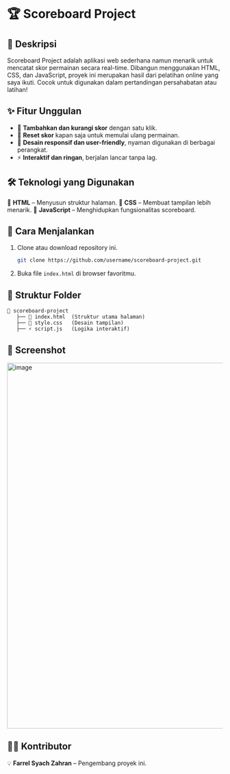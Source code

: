 # 🏆 Scoreboard Project

## 📌 Deskripsi
Scoreboard Project adalah aplikasi web sederhana namun menarik untuk mencatat skor permainan secara real-time. Dibangun menggunakan HTML, CSS, dan JavaScript, proyek ini merupakan hasil dari pelatihan online yang saya ikuti. Cocok untuk digunakan dalam pertandingan persahabatan atau latihan!

## ✨ Fitur Unggulan
- 🔼 **Tambahkan dan kurangi skor** dengan satu klik.
- 🔄 **Reset skor** kapan saja untuk memulai ulang permainan.
- 🎨 **Desain responsif dan user-friendly**, nyaman digunakan di berbagai perangkat.
- ⚡ **Interaktif dan ringan**, berjalan lancar tanpa lag.

## 🛠 Teknologi yang Digunakan
🚀 **HTML** – Menyusun struktur halaman.
🎨 **CSS** – Membuat tampilan lebih menarik.
🧠 **JavaScript** – Menghidupkan fungsionalitas scoreboard.

## 🚀 Cara Menjalankan
1. Clone atau download repository ini.
   ```sh
   git clone https://github.com/username/scoreboard-project.git
   ```
2. Buka file `index.html` di browser favoritmu.

## 📂 Struktur Folder
```
📂 scoreboard-project
   ├── 📄 index.html  (Struktur utama halaman)
   ├── 🎨 style.css   (Desain tampilan)
   ├── ⚡ script.js   (Logika interaktif)
```

## 📸 Screenshot
<img width="852" alt="image" src="https://github.com/user-attachments/assets/940deabc-88cc-4f9b-91f7-431e3c3dfb50" />


## 👨‍💻 Kontributor
💡 **Farrel Syach Zahran** – Pengembang proyek ini.


